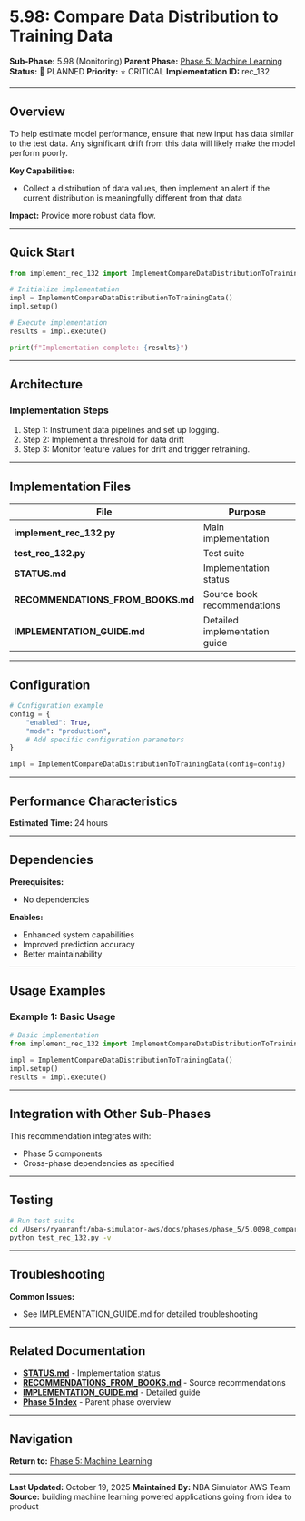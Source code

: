 # 5.98: Compare Data Distribution to Training Data

**Sub-Phase:** 5.98 (Monitoring)
**Parent Phase:** [Phase 5: Machine Learning](../PHASE_5_INDEX.md)
**Status:** 🔵 PLANNED
**Priority:** ⭐ CRITICAL
**Implementation ID:** rec_132

---

## Overview

To help estimate model performance, ensure that new input has data similar to the test data. Any significant drift from this data will likely make the model perform poorly.

**Key Capabilities:**
- Collect a distribution of data values, then implement an alert if the current distribution is meaningfully different from that data

**Impact:**
Provide more robust data flow.

---

## Quick Start

```python
from implement_rec_132 import ImplementCompareDataDistributionToTrainingData

# Initialize implementation
impl = ImplementCompareDataDistributionToTrainingData()
impl.setup()

# Execute implementation
results = impl.execute()

print(f"Implementation complete: {results}")
```

---

## Architecture

### Implementation Steps

1. Step 1: Instrument data pipelines and set up logging.
2. Step 2: Implement a threshold for data drift
3. Step 3: Monitor feature values for drift and trigger retraining.

---

## Implementation Files

| File | Purpose |
|------|---------|
| **implement_rec_132.py** | Main implementation |
| **test_rec_132.py** | Test suite |
| **STATUS.md** | Implementation status |
| **RECOMMENDATIONS_FROM_BOOKS.md** | Source book recommendations |
| **IMPLEMENTATION_GUIDE.md** | Detailed implementation guide |

---

## Configuration

```python
# Configuration example
config = {
    "enabled": True,
    "mode": "production",
    # Add specific configuration parameters
}

impl = ImplementCompareDataDistributionToTrainingData(config=config)
```

---

## Performance Characteristics

**Estimated Time:** 24 hours

---

## Dependencies

**Prerequisites:**
- No dependencies

**Enables:**
- Enhanced system capabilities
- Improved prediction accuracy
- Better maintainability

---

## Usage Examples

### Example 1: Basic Usage

```python
# Basic implementation
from implement_rec_132 import ImplementCompareDataDistributionToTrainingData

impl = ImplementCompareDataDistributionToTrainingData()
impl.setup()
results = impl.execute()
```

---

## Integration with Other Sub-Phases

This recommendation integrates with:
- Phase 5 components
- Cross-phase dependencies as specified

---

## Testing

```bash
# Run test suite
cd /Users/ryanranft/nba-simulator-aws/docs/phases/phase_5/5.0098_compare_data_distribution_to_training_data
python test_rec_132.py -v
```

---

## Troubleshooting

**Common Issues:**
- See IMPLEMENTATION_GUIDE.md for detailed troubleshooting

---

## Related Documentation

- **[STATUS.md](STATUS.md)** - Implementation status
- **[RECOMMENDATIONS_FROM_BOOKS.md](RECOMMENDATIONS_FROM_BOOKS.md)** - Source recommendations
- **[IMPLEMENTATION_GUIDE.md](IMPLEMENTATION_GUIDE.md)** - Detailed guide
- **[Phase 5 Index](../PHASE_5_INDEX.md)** - Parent phase overview

---

## Navigation

**Return to:** [Phase 5: Machine Learning](../PHASE_5_INDEX.md)

---

**Last Updated:** October 19, 2025
**Maintained By:** NBA Simulator AWS Team
**Source:** building machine learning powered applications going from idea to product
